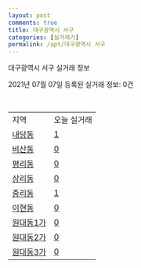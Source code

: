 ```yaml
---
layout: post
comments: true
title: 대구광역시 서구
categories: [실거래가]
permalink: /apt/대구광역시 서구
---
```


대구광역시 서구 실거래 정보

2021년 07월 07일 등록된 실거래 정보: 0건

<script type="text/javascript">
  google.charts.load('current', {'packages':['corechart']});
  google.charts.setOnLoadCallback(drawChart);

  function drawChart() {
    var data = google.visualization.arrayToDataTable([['거래일', '매매', '전월세', '전매'], ['20-07', 133, 51, 21], ['20-08', 80, 63, 29], ['20-09', 92, 52, 41], ['20-10', 110, 56, 33], ['20-11', 154, 51, 87], ['20-12', 109, 54, 34], ['21-01', 56, 42, 111], ['21-02', 30, 50, 67], ['21-03', 44, 45, 252], ['21-04', 36, 44, 42], ['21-05', 36, 38, 45], ['21-06', 24, 23, 10], ['21-07', 0, 4, 1]]);

    var options = {
      title: '최근 유형별 거래량 추이',
      legend: { position: 'bottom' }
    };

    var chart = new google.visualization.LineChart(document.getElementById('columnchart_material'));
    chart.draw(data, (options));
  }
</script>

<div id="columnchart_material" style="width: 95%; margin-left: -35px"></div>
<br>
<table class="sortable">
  <tr>
    <td>지역</td>
    <td>오늘 실거래</td>
  </tr>

  
  <tr class="item">
    <td><a href="대구광역시 서구 내당동">내당동</a></td>
    <td><a href="대구광역시 서구 내당동">1</a></td>
  </tr>
    

  <tr class="item">
    <td><a href="대구광역시 서구 비산동">비산동</a></td>
    <td><a href="대구광역시 서구 비산동">0</a></td>
  </tr>
    

  <tr class="item">
    <td><a href="대구광역시 서구 평리동">평리동</a></td>
    <td><a href="대구광역시 서구 평리동">0</a></td>
  </tr>
    

  <tr class="item">
    <td><a href="대구광역시 서구 상리동">상리동</a></td>
    <td><a href="대구광역시 서구 상리동">0</a></td>
  </tr>
    

  <tr class="item">
    <td><a href="대구광역시 서구 중리동">중리동</a></td>
    <td><a href="대구광역시 서구 중리동">1</a></td>
  </tr>
    

  <tr class="item">
    <td><a href="대구광역시 서구 이현동">이현동</a></td>
    <td><a href="대구광역시 서구 이현동">0</a></td>
  </tr>
    

  <tr class="item">
    <td><a href="대구광역시 서구 원대동1가">원대동1가</a></td>
    <td><a href="대구광역시 서구 원대동1가">0</a></td>
  </tr>
    

  <tr class="item">
    <td><a href="대구광역시 서구 원대동2가">원대동2가</a></td>
    <td><a href="대구광역시 서구 원대동2가">0</a></td>
  </tr>
    

  <tr class="item">
    <td><a href="대구광역시 서구 원대동3가">원대동3가</a></td>
    <td><a href="대구광역시 서구 원대동3가">0</a></td>
  </tr>
    


</table>


    